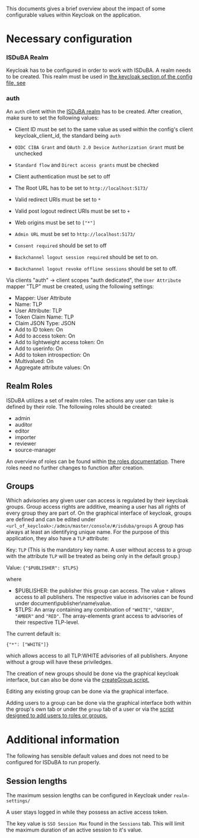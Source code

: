 <!--
 This file is Free Software under the Apache-2.0 License
 without warranty, see README.md and LICENSES/Apache-2.0.txt for details.

 SPDX-License-Identifier: Apache-2.0

 SPDX-FileCopyrightText: 2024 German Federal Office for Information Security (BSI) <https://www.bsi.bund.de>
 Software-Engineering: 2024 Intevation GmbH <https://intevation.de>
-->

This documents gives a brief overview about the impact of some configurable values within Keycloak on the application.

# Necessary configuration
 
### ISDuBA Realm

Keycloak has to be configured in order to work with ISDuBA.
A realm needs to be created. This realm must be used in [the keycloak section of the config file, see](https://github.com/ISDuBA/ISDuBA/blob/main/docs/isdubad-config.md#-section-keycloak-keycloak.)

### auth

An `auth` client within the [ISDuBA realm](#isduba-realm) has to be created.
After creation, make sure to set the following values:

 * Client ID must be set to the same value as used within the config's client keycloak_client_id, the standard being `auth`

 * `OIDC CIBA Grant` and `OAuth 2.0 Device Authorization Grant` must be unchecked
 * `Standard flow` and `Direct access grants` must be checked
 * Client authentication must be set to off

 * The Root URL has to be set to `http://localhost:5173/`
 * Valid redirect URIs must be set to `*`
 * Valid post logout redirect URIs must be set to `+`
 * Web origins must be set to `["*"]`
 * `Admin URL` must be set to `http://localhost:5173/`
 
 * `Consent required` should be set to off

 * `Backchannel logout session required` should be set to on.
 * `Backchannel logout revoke offline sessions` should be set to off.

Via clients "auth" -> client scopes "auth dedicated", the  `User Attribute` mapper "TLP" must be created, using
the following settings:

 * Mapper: User Attribute
 * Name: TLP
 * User Attribute: TLP
 * Token Claim Name: TLP
 * Claim JSON Type: JSON
 * Add to ID token: On
 * Add to access token: On
 * Add to lightweight access token: On
 * Add to userinfo: On
 * Add to token introspection: On
 * Multivalued: On
 * Aggregate attribute values: On
 
## Realm Roles

ISDuBA utilizes a set of realm roles. The actions any user can take is defined by their role. The following roles
should be created:

 * admin
 * auditor
 * editor
 * importer
 * reviewer
 * source-manager

An overview of roles can be found within [the roles documentation](./roles.md).
There roles need no further changes to function after creation.

## Groups
Which advisories any given user can access is regulated by their keycloak groups. Group access rights are additive, meaning a user has all rights of every group they are part of.
On the graphical interface of keycloak, groups are defined and can be edited under ```<url_of_keycloak>:/admin/master/console/#/isduba/groups```
A group has always at least an identifying unique name. For the purpose of this application, they also have a ```TLP``` attribute:

Key: ```TLP``` (This is the mandatory key name. A user without access to a group with the attribute ```TLP``` will be treated as being only in the default group.)

Value: ```{"$PUBLISHER": $TLPS}```

where

 - $PUBLISHER: the publisher this group can access. The value ```*``` allows access to all publishers. The respective value in advisories can be found under document\publisher\name\value. 
 - $TLPS: An array containing any combination of ```"WHITE"```, ```"GREEN"```, ```"AMBER"``` and ```"RED"```. The array-elements grant access to advisories of their respective TLP-level.

The current default is:

```{"*": ["WHITE"]}```

which allows access to all TLP:WHITE advisories of all publishers. Anyone without a group will have these priviledges.

The creation of new groups should be done via the graphical keycloak interface, but can also be done via the [createGroup script.](./scripts/keycloak/createGroup.sh)

Editing any existing group can be done via the graphical interface.

Adding users to a group can be done via the graphical interface both within the group's own tab or under the ```group``` tab of a user
or via the [script designed to add users to roles or groups.](./scripts/keycloak/assignUserToRoleAndGroup.sh)

# Additional information

The following has sensible default values and does not need to be configured for ISDuBA to run properly.

## Session lengths

The maximum session lengths can be configured
in Keycloak under ```realm-settings/```

A user stays logged in while they possess an active access token.

The key value is ```SSO Session Max``` found in the ```Sessions``` tab. This will limit the maximum duration of an active session to it's value. 
